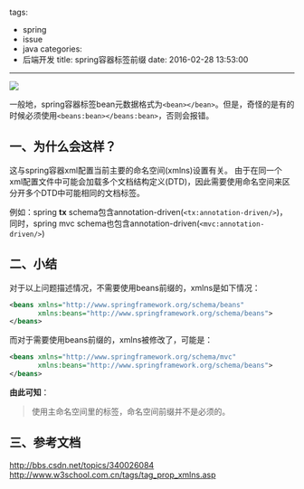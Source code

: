 tags:
  - spring
  - issue
  - java
categories:
  - 后端开发
title: spring容器标签前缀
date: 2016-02-28 13:53:00
---

<img src="/asserts/images/logo/spring.png" class="img-logo img-center" />


一般地，spring容器标签bean元数据格式为`<bean></bean>`。但是，奇怪的是有的时候必须使用`<beans:bean></beans:bean>`，否则会报错。

## 一、为什么会这样？
这与spring容器xml配置当前主要的命名空间(xmlns)设置有关。
由于在同一个xml配置文件中可能会加载多个文档结构定义(DTD)，因此需要使用命名空间来区分开多个DTD中可能相同的文档标签。

例如：spring **tx** schema包含annotation-driven(`<tx:annotation-driven/>`)，同时，spring mvc schema也包含annotation-driven(`<mvc:annotation-driven/>`)

## 二、小结
对于以上问题描述情况，不需要使用beans前缀的，xmlns是如下情况：
``` xml
<beans xmlns="http://www.springframework.org/schema/beans"
	   xmlns:beans="http://www.springframework.org/schema/beans">
</beans>
```

而对于需要使用beans前缀的，xmlns被修改了，可能是：
``` xml
<beans xmlns="http://www.springframework.org/schema/mvc"
	   xmlns:beans="http://www.springframework.org/schema/beans">
</beans>
```

**由此可知**：
> 使用主命名空间里的标签，命名空间前缀并不是必须的。

## 三、参考文档
http://bbs.csdn.net/topics/340026084
http://www.w3school.com.cn/tags/tag_prop_xmlns.asp